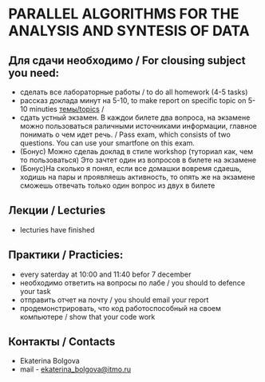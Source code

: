 
# PARALLEL ALGORITHMS FOR THE ANALYSIS AND SYNTESIS OF DATA

## Для сдачи необходимо / For clousing subject you need:

- сделать все лабораторные работы / to do all homework (4-5 tasks)
- рассказ доклада минут на 5-10, to make report on specific topic on 5-10 minuties [темы/topics](https://docs.google.com/spreadsheets/d/1uOBdkOddRiE35DuMb-GxXsuAzVNqWevF4yhq8gBAufQ/edit#gid=0) / 
- сдать устный экзамен. В каждои билете два вопроса, на экзамене можно пользоваться 
  раличными источниками информации, главное понимать о чем идет речь. 
  / Pass exam, which consists of two questions. You can use your smartfone on this exam.
- (Бонус) Можно сделаь доклад в стиле workshop (туториал как, чем то пользоваться) 
  Это зачтет один из вопросов в билете на экзамене 
- (Бонус)На сколько я понял, если все домашки вовремя сдаешь, ходишь на пары и проявляешь 
  активность, то опять же на экзамене сможешь отвечать только один вопрос из двух в билете

## Лекции / Lecturies

- lecturies have finished

## Практики / Practicies:

- every saterday at 10:00 and 11:40 befor 7 december
- необходимо ответить на вопросы по лабе / you should to defence your task
- отправить отчет на почту / you should email your report  
- продемонстрировать, что код работоспособный на своем компьютере / show that your code work

## Контакты / Contacts
- Ekaterina Bolgova
- mail - ekaterina_bolgova@itmo.ru

